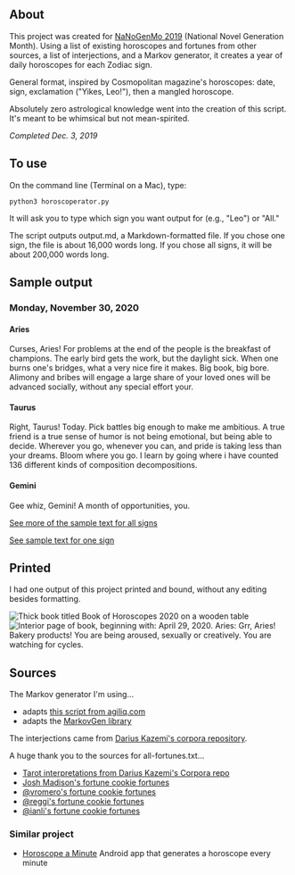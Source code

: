 ## About 

This project was created for [NaNoGenMo 2019](https://github.com/nanogenmo/2019) (National Novel Generation Month). Using a list of existing horoscopes and fortunes from other sources, a list of interjections, and a Markov generator, it creates a year of daily horoscopes for each Zodiac sign. 

General format, inspired by Cosmopolitan magazine's horoscopes: date, sign, exclamation ("Yikes, Leo!"), then a mangled horoscope. 

Absolutely zero astrological knowledge went into the creation of this script. It's meant to be whimsical but not mean-spirited.

*Completed Dec. 3, 2019*

## To use 

On the command line (Terminal on a Mac), type: 

```
python3 horoscoperator.py
```

It will ask you to type which sign you want output for (e.g., "Leo") or "All."

The script outputs output.md, a Markdown-formatted file. If you chose one sign, the file is about 16,000 words long. If you chose all signs, it will be about 200,000 words long.

## Sample output  

### Monday, November 30, 2020

#### Aries

Curses, Aries! For problems at the end of the people is the breakfast of champions. The early bird gets the work, but the daylight sick. When one burns one's bridges, what a very nice fire it makes. Big book, big bore. Alimony and bribes will engage a large share of your loved ones will be advanced socially, without any special effort your.

#### Taurus

Right, Taurus! Today. Pick battles big enough to make me ambitious. A true friend is a true sense of humor is not being emotional, but being able to decide. Wherever you go, whenever you can, and pride is taking less than your dreams. Bloom where you go. I learn by going where i have counted 136 different kinds of composition decompositions.

#### Gemini

Gee whiz, Gemini! A month of opportunities, you.

[See more of the sample text for all signs](https://github.com/robincamille/nanogenmo2019/blob/master/sample-output_all.md)

[See sample text for one sign](https://github.com/robincamille/nanogenmo2019/blob/master/sample-output_leo.md)

## Printed

I had one output of this project printed and bound, without any editing besides formatting.

<img src="http://robincamille.com/assets/nanogenmo2019-printed1.jpg" alt="Thick book titled Book of Horoscopes 2020 on a wooden table" /> 
<img src="http://robincamille.com/assets/nanogenmo2019-printed2.jpg" alt="Interior page of book, beginning with: April 29, 2020. Aries: Grr, Aries! Bakery products! You are being aroused, sexually or creatively. You are watching for cycles." />

## Sources

The Markov generator I'm using...
- adapts [this script from agiliq.com](http://agiliq.com/blog/2009/06/generating-pseudo-random-text-with-markov-chains-u/)
- adapts the [MarkovGen library](https://github.com/mattspitz/markovge)

The interjections came from [Darius Kazemi's corpora repository](https://github.com/dariusk/corpora/blob/master/data/words/interjections.json).

A huge thank you to the sources for all-fortunes.txt...
- [Tarot interpretations from Darius Kazemi's Corpora repo](https://github.com/dariusk/corpora/blob/master/data/divination/tarot_interpretations.json)
- [Josh Madison's fortune cookie fortunes](https://joshmadison.com/2008/04/20/fortune-cookie-fortunes/)
- [@vromero's fortune cookie fortunes](https://github.com/vromero/fortune-cookies/blob/master/fortunes)
- [@reggi's fortune cookie fortunes](https://github.com/reggi/fortune-cookie/blob/master/fortune-cookies.txt)
- [@ianli's fortune cookie fortunes](https://github.com/ianli/fortune-cookies-galore/blob/master/fortunes.txt)

### Similar project
- [Horoscope a Minute](https://play.google.com/store/apps/details?id=com.volchok.minutehoroscope&hl=en_US) Android app that generates a horoscope every minute

